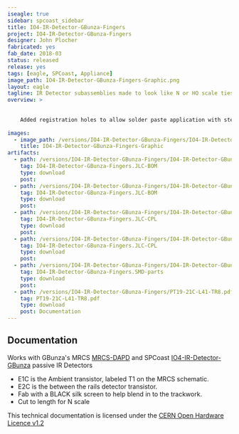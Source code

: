 ```yaml
---
iseagle: true
sidebar: spcoast_sidebar
title: IO4-IR-Detector-GBunza-Fingers
project: IO4-IR-Detector-GBunza-Fingers
designer: John Plocher
fabricated: yes
fab_date: 2018-03
status: released
release: yes
tags: [eagle, SPCoast, Appliance]
image_path: IO4-IR-Detector-GBunza-Fingers-Graphic.png
layout: eagle
tagline: IR Detector subassemblies made to look like N or HO scale ties.
overview: >
    
    
    Added registration holes to allow solder paste application with stencil.
    
images:
  - image_path: /versions/IO4-IR-Detector-GBunza-Fingers/IO4-IR-Detector-GBunza-Fingers-Graphic.png
    title: IO4-IR-Detector-GBunza-Fingers-Graphic
artifacts:
  - path: /versions/IO4-IR-Detector-GBunza-Fingers/IO4-IR-Detector-GBunza-Fingers.JLC-BOM.csv
    tag: IO4-IR-Detector-GBunza-Fingers.JLC-BOM
    type: download
    post: 
  - path: /versions/IO4-IR-Detector-GBunza-Fingers/IO4-IR-Detector-GBunza-Fingers.JLC-BOM.numbers
    tag: IO4-IR-Detector-GBunza-Fingers.JLC-BOM
    type: download
    post: 
  - path: /versions/IO4-IR-Detector-GBunza-Fingers/IO4-IR-Detector-GBunza-Fingers.JLC-CPL.csv
    tag: IO4-IR-Detector-GBunza-Fingers.JLC-CPL
    type: download
    post: 
  - path: /versions/IO4-IR-Detector-GBunza-Fingers/IO4-IR-Detector-GBunza-Fingers.JLC-CPL.numbers
    tag: IO4-IR-Detector-GBunza-Fingers.JLC-CPL
    type: download
    post: 
  - path: /versions/IO4-IR-Detector-GBunza-Fingers/IO4-IR-Detector-GBunza-Fingers.SMD-parts.csv
    tag: IO4-IR-Detector-GBunza-Fingers.SMD-parts
    type: download
    post: 
  - path: /versions/IO4-IR-Detector-GBunza-Fingers/PT19-21C-L41-TR8.pdf
    tag: PT19-21C-L41-TR8.pdf
    type: download
    post: Documentation
---
```


## Documentation



Works with GBunza\'s MRCS [MRCS-DAPD](/pages/MRCS-DAPD) and SPCoast [IO4-IR-Detector-GBunza](/pages/IO4-IR-Detector-GBunza) passive IR Detectors


  * E1C is the Ambient transistor, labeled T1 on the MRCS schematic.
  * E2C is the between the rails detector transistor.
  * Fab with a BLACK silk screen to help blend in to the trackwork.
  * Cut to length for N scale



This technical documentation is licensed under the [CERN Open Hardware Licence v1.2](http://www.ohwr.org/attachments/2388/cern_ohl_v_1_2.txt)
